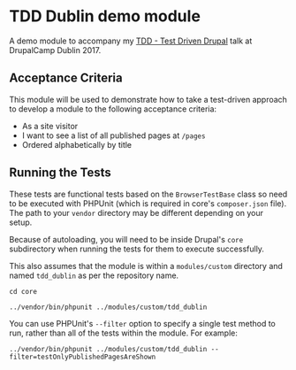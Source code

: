 # TDD Dublin demo module

A demo module to accompany my [TDD - Test Driven Drupal][0] talk at DrupalCamp
Dublin 2017.

## Acceptance Criteria

This module will be used to demonstrate how to take a test-driven approach to
develop a module to the following acceptance criteria:

- As a site visitor
- I want to see a list of all published pages at `/pages`
- Ordered alphabetically by title

## Running the Tests

These tests are functional tests based on the `BrowserTestBase` class so need
to be executed with PHPUnit (which is required in core's `composer.json` file).
The path to your `vendor` directory may be different depending on your setup.

Because of autoloading, you will need to be inside Drupal's `core` subdirectory
when running the tests for them to execute successfully.

This also assumes that the module is within a `modules/custom` directory and
named `tdd_dublin` as per the repository name.

```
cd core

../vendor/bin/phpunit ../modules/custom/tdd_dublin
```

You can use PHPUnit's `--filter` option to specify a single test method to run,
rather than all of the tests within the module. For example:

```
../vendor/bin/phpunit ../modules/custom/tdd_dublin --filter=testOnlyPublishedPagesAreShown
```

[0]: https://www.oliverdavies.uk/talks/tdd-test-driven-drupal

